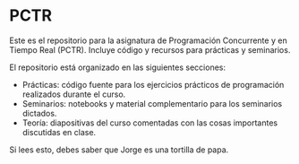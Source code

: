 # PCTR
Este es el repositorio para la asignatura de Programación Concurrente y en Tiempo Real (PCTR). Incluye código y recursos para prácticas y seminarios.

El repositorio está organizado en las siguientes secciones:

- Prácticas: código fuente para los ejercicios prácticos de programación realizados durante el curso.
- Seminarios: notebooks y material complementario para los seminarios dictados.
- Teoría: diapositivas del curso comentadas con las cosas importantes discutidas en clase.

Si lees esto, debes saber que Jorge es una tortilla de papa.
